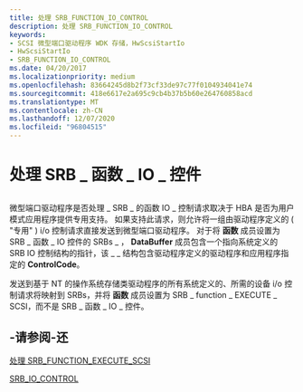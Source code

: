 ```yaml
---
title: 处理 SRB_FUNCTION_IO_CONTROL
description: 处理 SRB_FUNCTION_IO_CONTROL
keywords:
- SCSI 微型端口驱动程序 WDK 存储，HwScsiStartIo
- HwScsiStartIo
- SRB_FUNCTION_IO_CONTROL
ms.date: 04/20/2017
ms.localizationpriority: medium
ms.openlocfilehash: 83664245d8b2f73cf33de97c77f0104934041e74
ms.sourcegitcommit: 418e6617e2a695c9cb4b37b5b60e264760858acd
ms.translationtype: MT
ms.contentlocale: zh-CN
ms.lasthandoff: 12/07/2020
ms.locfileid: "96804515"
---
```

# <a name="handling-srb_function_io_control"></a>处理 SRB \_ 函数 \_ IO \_ 控件


## <span id="ddk_handling_srb_function_io_control_kg"></span><span id="DDK_HANDLING_SRB_FUNCTION_IO_CONTROL_KG"></span>


微型端口驱动程序是否处理 \_ SRB \_ 的函数 IO \_ 控制请求取决于 HBA 是否为用户模式应用程序提供专用支持。 如果支持此请求，则允许将一组由驱动程序定义的 ( "专用" ) i/o 控制请求直接发送到微型端口驱动程序。 对于将 **函数** 成员设置为 SRB \_ 函数 \_ IO 控件的 SRBs \_ ， **DataBuffer** 成员包含一个指向系统定义的 SRB IO 控制结构的指针，该 \_ \_ 结构包含驱动程序定义的驱动程序和应用程序指定的 **ControlCode**。

发送到基于 NT 的操作系统存储类驱动程序的所有系统定义的、所需的设备 i/o 控制请求将映射到 SRBs，并将 **函数** 成员设置为 SRB \_ function \_ EXECUTE \_ SCSI，而不是 SRB \_ 函数 \_ IO \_ 控件。

##  <a name="-see--also"></a>-请参阅-还

[处理 SRB_FUNCTION_EXECUTE_SCSI](./handling-srb-function-execute-scsi.md)

[SRB_IO_CONTROL](/windows-hardware/drivers/ddi/ntddscsi/ns-ntddscsi-_srb_io_control)

